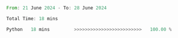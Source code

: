 <!--START_SECTION:waka-->

```rust
From: 21 June 2024 - To: 28 June 2024

Total Time: 18 mins

Python   18 mins         >>>>>>>>>>>>>>>>>>>>>>>>>   100.00 %
```

<!--END_SECTION:waka-->
